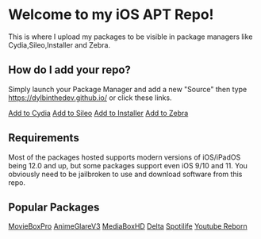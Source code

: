 # Welcome to my iOS APT Repo!

This is where I upload my packages to be visible in package managers like Cydia,Sileo,Installer and Zebra.

## How do I add your repo?

Simply launch your Package Manager and add a new "Source" then type https://dylbinthedev.github.io/ or click these links.

[Add to Cydia](cydia://url/https://cydia.saurik.com/api/share#?source=https://dylbinthedev.github.io/)
[Add to Sileo](sileo://source/https://dylbinthedev.github.io/)
[Add to Installer](installer://add/repo=https://dylbinthedev.github.io/)
[Add to Zebra](zbra://sources/add/https://dylbinthedev.github.io/)

## Requirements

Most of the packages hosted supports modern versions of iOS/iPadOS being 12.0 and up, but some packages support even iOS 9/10 and 11. You obviously need to be jailbroken to use and download software from this repo.

## Popular Packages

[MovieBoxPro](cydia://url/https://cydia.saurik.com/api/share#?package=com.xd.mbp2)
[AnimeGlareV3](cydia://url/https://cydia.saurik.com/api/share#?package=com.bkstyle.stylzish)
[MediaBoxHD](cydia://url/https://cydia.saurik.com/api/share#?package=mediaplayer.box.ios3)
[Delta](cydia://url/https://cydia.saurik.com/api/share#?package=com.rileytestut.delta.beta.NV3R4T9ZYB)
[Spotilife](cydia://url/https://cydia.saurik.com/api/share#?package=com.julioverne.spotilife)
[Youtube Reborn](cydia://url/https://cydia.saurik.com/api/share#?package=com.twickd.sarahh12099.youtube-reborn)
